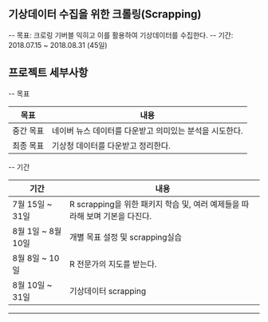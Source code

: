 ## 기상데이터 수집을 위한 크롤링(Scrapping)


-- 목표: 크로링 기버블 익히고 이를 활용하여 기상데이터를 수집한다.
-- 기간: 2018.07.15 ~ 2018.08.31 (45일)

## 프로젝트 세부사항

-- 목표

|목표|내용|
|---|---|
|중간 목표| 네이버 뉴스 데이터를 다운받고 의미있는 분석을 시도한다.|
|최종 목표| 기상청 데이터를 다운받고 정리한다.|

-- 기간

|기간|내용|
|---|---|
|7월 15일 ~ 31일| R scrapping을 위한 패키지 학습 및, 여러 예제들을 따라해 보며 기본을 다진다.|
|8월 1일 ~ 8월 10일| 개별 목표 설정 및 scrapping실습|
|8월 8일 ~ 10일| R 전문가의 지도를 받는다.|
|8월 10일 ~ 31일| 기상데이터 scrapping|


---
#

